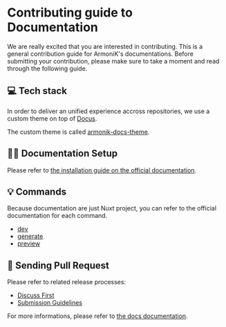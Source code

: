 # Contributing guide to Documentation

We are really excited that you are interested in contributing. This is a general contribution guide for ArmoniK's documentations. Before submitting your contribution, please make sure to take a moment and read through the following guide.

## 💻 Tech stack

In order to deliver an unified experience accross repositories, we use a custom theme on top of [Docus](https://docus.dev).

The custom theme is called [armonik-docs-theme](https://github.com/aneoconsulting/armonik-docs-theme).

## 🧑‍💻 Documentation Setup

Please refer to [the installation guide on the official documentation](https://aneoconsulting.github.io/armonik-docs-theme/guide/installation).

## 💡 Commands

Because documentation are just Nuxt project, you can refer to the official documentation for each command.

- [dev](https://nuxt.com/docs/api/commands/dev)
- [generate](https://nuxt.com/docs/api/commands/generate)
- [preview](https://nuxt.com/docs/api/commands/preview)

## 🙌 Sending Pull Request

Please refer to related release processes:

- [Discuss First](../2.working-processes/1.discuss-first.md)
- [Submission Guidelines](../2.working-processes/2.submission-guidelines.md)

For more informations, please refer to [the docs documentation](https://aneoconsulting.github.io/armonik-docs-theme/).